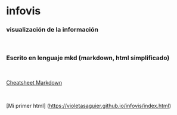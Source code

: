 # infovis
### visualización de la información
<br>

### Escrito en lenguaje mkd (markdown, html simplificado)
<br>

[Cheatsheet Markdown](github.com/adam-p/markdown-here/wiki/Markdown-Cheatsheet)

<br>

[Mi primer html] (https://violetasaguier.github.io/infovis/index.html)
